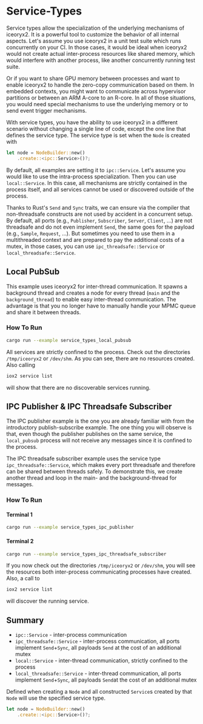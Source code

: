 # Service-Types

Service types allow the specialization of the underlying mechanisms of
iceoryx2. It is a powerful tool to customize the behavior of all internal
aspects. Let's assume you use iceoryx2 in a unit test suite which runs
concurrently on your CI. In those cases, it would be ideal when iceoryx2 would
not create actual inter-process resources like shared memory, which would
interfere with another process, like another concurrently running test suite.

Or if you want to share GPU memory between processes and want to enable
iceoryx2 to handle the zero-copy communication based on them. In embedded
contexts, you might want to communicate across hypervisor partitions or
between an ARM A-core to an R-core. In all of those situations, you would need
special mechanisms to use the underlying memory or to send event trigger
mechanisms.

With service types, you have the ability to use iceoryx2 in a different
scenario without changing a single line of code, except the one line that
defines the service type. The service type is set when the `Node` is
created with

```rust
let node = NodeBuilder::new()
    .create::<ipc::Service>()?;
```

By default, all examples are setting it to `ipc::Service`. Let's assume you
would like to use the intra-process specialization. Then you can use
`local::Service`. In this case, all mechanisms are strictly contained in the
process itself, and all services cannot be used or discovered outside of the
process.

Thanks to Rust's `Send` and `Sync` traits, we can ensure via the compiler that
non-threadsafe constructs are not used by accident in a concurrent setup.
By default, all ports (e.g., `Publisher`, `Subscriber`, `Server`, `Client`,
...) are not threadsafe and do not even implement `Send`, the same goes for
the payload (e.g., `Sample`, `Request`, ...). But sometimes you need to use
them in a multithreaded context and are prepared to pay the additional costs
of a mutex, in those cases, you can use `ipc_threadsafe::Service` or
`local_threadsafe::Service`.

## Local PubSub

This example uses iceoryx2 for inter-thread communication. It spawns a
background thread and creates a node for every thread (`main` and the
`background_thread`) to enable easy inter-thread communication.
The advantage is that you no longer have to manually handle your MPMC queue and
share it between threads.

### How To Run

```sh
cargo run --example service_types_local_pubsub
```

All services are strictly confined to the process. Check out the directories
`/tmp/iceoryx2` or `/dev/shm`. As you can see, there are no resources created.
Also calling

```sh
iox2 service list
```

will show that there are no discoverable services running.

## IPC Publisher & IPC Threadsafe Subscriber

The IPC publisher example is the one you are already familiar with from the
introductory publish-subscribe example. The one thing you will observe is that,
even though the publisher publishes on the same service, the `local_pubsub`
process will not receive any messages since it is confined to the process.

The IPC threadsafe subscriber example uses the service type
`ipc_threadsafe::Service`, which makes every port threadsafe and therefore can
be shared between threads safely. To demonstrate this, we create another thread
and loop in the main- and the background-thread for messages.

### How To Run

#### Terminal 1

```sh
cargo run --example service_types_ipc_publisher
```

#### Terminal 2

```sh
cargo run --example service_types_ipc_threadsafe_subscriber
```

If you now check out the directories `/tmp/iceoryx2` or `/dev/shm`, you will
see the resources both inter-process communicating processes have created.
Also, a call to

```sh
iox2 service list
```

will discover the running service.

## Summary

* `ipc::Service` - inter-process communication
* `ipc_threadsafe::Service` - inter-process communication, all ports implement
  `Send`+`Sync`, all payloads `Send` at the cost of an additional mutex
* `local::Service` - inter-thread communication, strictly confined to the process
* `local_threadsafe::Service` - inter-thread communication, all ports implement
  `Send`+`Sync`, all payloads `Send`at the cost of an additional mutex

Defined when creating a `Node` and all constructed `Service`s created by that
`Node` will use the specified service type.

```rust
let node = NodeBuilder::new()
    .create::<ipc::Service>()?;
```
